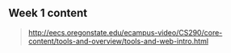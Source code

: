 ## Week 1 content

> http://eecs.oregonstate.edu/ecampus-video/CS290/core-content/tools-and-overview/tools-and-web-intro.html

